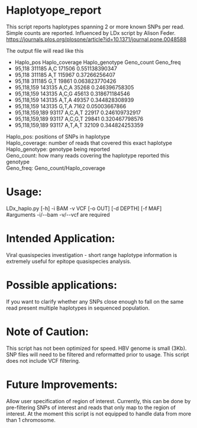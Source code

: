 # Haplotyope_report

This script reports haplotypes spanning 2 or more known SNPs per read. Simple counts are reported. Influenced by LDx script by Alison Feder. https://journals.plos.org/plosone/article?id=10.1371/journal.pone.0048588

The output file will read like this
- Haplo_pos         Haplo_coverage  Haplo_genotype  Geno_count	Geno_freq
- 95,118            311185          A,C             171506      0.551138390347
- 95,118            311185          A,T             115967      0.37266256407
- 95,118            311185          G,T              19861      0.063823770426
- 95,118,159        143135          A,C,A            35268      0.246396758305
- 95,118,159        143135          A,C,G            45613      0.318671184546
- 95,118,159        143135          A,T,A            49357      0.344828308939
- 95,118,159        143135          G,T,A             7162      0.05003667866
- 95,118,159,189     93117          A,C,A,T          22917      0.246109732917
- 95,118,159,189     93117          A,C,G,T          29841      0.320467798576
- 95,118,159,189     93117          A,T,A,T          32109      0.344824253359

Haplo_pos: positions of SNPs in haplotype\
Haplo_coverage: number of reads that covered this exact haplotype\
Haplo_genotype: genotype being reported\
Geno_count: how many reads covering the haplotype reported this genotype\
Geno_freq: Geno_count/Haplo_coverage

# Usage:
LDx_haplo.py [-h] -i BAM -v VCF [-o OUT] [-d DEPTH] [-f MAF]\
#arguments -i/--bam -v/--vcf are required

# Intended Application:
Viral quasispecies investigation - short range haplotype information is extremely useful for epitope quasispecies analysis.

# Possible applications:
If you want to clarify whether any SNPs close enough to fall on the same read present multiple haplotypes in sequenced population.

# Note of Caution:
This script has not been optimized for speed. HBV genome is small (3Kb).
SNP files will need to be filtered and reformatted prior to usage. This script does not include VCF filtering.

# Future Improvements:
Allow user specification of region of interest. Currently, this can be done by pre-filtering SNPs of interest and reads that only map to the region of interest.
At the moment this script is not equipped to handle data from more than 1 chromosome.
